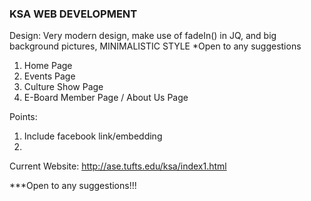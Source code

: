 ### KSA WEB DEVELOPMENT

Design: Very modern design, make use of fadeIn() in JQ, and big background pictures, MINIMALISTIC STYLE
*Open to any suggestions

1. Home Page
2. Events Page
3. Culture Show Page
4. E-Board Member Page / About Us Page

Points: 
1. Include facebook link/embedding
2.

Current Website: http://ase.tufts.edu/ksa/index1.html

***Open to any suggestions!!!
